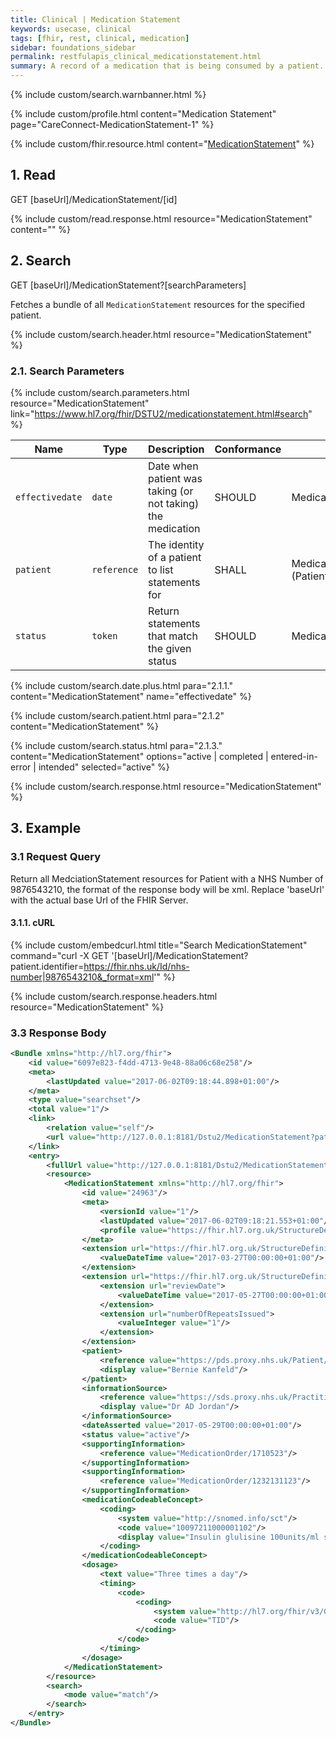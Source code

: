 ```yaml
---
title: Clinical | Medication Statement
keywords: usecase, clinical
tags: [fhir, rest, clinical, medication]
sidebar: foundations_sidebar
permalink: restfulapis_clinical_medicationstatement.html
summary: A record of a medication that is being consumed by a patient. A MedicationStatement may indicate that the patient may be taking the medication now, or has taken the medication in the past or will be taking the medication in the future.
---
```

{% include custom/search.warnbanner.html %}

{% include custom/profile.html content="Medication Statement" page="CareConnect-MedicationStatement-1" %}

{% include custom/fhir.resource.html content="[MedicationStatement](https://www.hl7.org/fhir/DSTU2/medicationstatement.html)" %}

## 1. Read ##

<div markdown="span" class="alert alert-success" role="alert">
GET [baseUrl]/MedicationStatement/[id]</div>

{% include custom/read.response.html resource="MedicationStatement" content="" %}

## 2. Search ##

<div markdown="span" class="alert alert-success" role="alert">
GET [baseUrl]/MedicationStatement?[searchParameters]</div>

Fetches a bundle of all `MedicationStatement` resources for the specified patient.

{% include custom/search.header.html resource="MedicationStatement" %}

### 2.1. Search Parameters ###

{% include custom/search.parameters.html resource="MedicationStatement"     link="https://www.hl7.org/fhir/DSTU2/medicationstatement.html#search" %}

| Name | Type | Description | Conformance  | Path |
|------|------|-------------|-------|------|
| `effectivedate` | `date` | Date when patient was taking (or not taking) the medication | SHOULD | MedicationStatement.effective[x] |
| `patient` | `reference` | The identity of a patient to list statements for | SHALL | MedicationStatement.patient<br>(Patient) |
| `status` | `token` | Return statements that match the given status | SHOULD | MedicationStatement.status |

{% include custom/search.date.plus.html para="2.1.1." content="MedicationStatement" name="effectivedate" %}

{% include custom/search.patient.html para="2.1.2" content="MedicationStatement" %}

{% include custom/search.status.html para="2.1.3." content="MedicationStatement" options="active | completed | entered-in-error | intended" selected="active" %}

{% include custom/search.response.html resource="MedicationStatement" %}

## 3. Example ##

### 3.1 Request Query ###

Return all MedciationStatement resources for Patient with a NHS Number of 9876543210, the format of the response body will be xml. Replace 'baseUrl' with the actual base Url of the FHIR Server.

#### 3.1.1. cURL ####

{% include custom/embedcurl.html title="Search MedicationStatement" command="curl -X GET  '[baseUrl]/MedicationStatement?patient.identifier=https://fhir.nhs.uk/Id/nhs-number|9876543210&_format=xml'" %}

{% include custom/search.response.headers.html resource="MedicationStatement" %}

### 3.3 Response Body ###

```xml
<Bundle xmlns="http://hl7.org/fhir">
    <id value="6097e823-f4dd-4713-9e48-88a06c68e258"/>
    <meta>
        <lastUpdated value="2017-06-02T09:18:44.898+01:00"/>
    </meta>
    <type value="searchset"/>
    <total value="1"/>
    <link>
        <relation value="self"/>
        <url value="http://127.0.0.1:8181/Dstu2/MedicationStatement?patient=https%3A%2F%2Fpds.proxy.nhs.uk%2FPatient%2F9876543210"/>
    </link>
    <entry>
        <fullUrl value="http://127.0.0.1:8181/Dstu2/MedicationStatement/24963"/>
        <resource>
            <MedicationStatement xmlns="http://hl7.org/fhir">
                <id value="24963"/>
                <meta>
                    <versionId value="1"/>
                    <lastUpdated value="2017-06-02T09:18:21.553+01:00"/>
                    <profile value="https://fhir.hl7.org.uk/StructureDefinition/CareConnect-MedicationStatement-1"/>
                </meta>
                <extension url="https://fhir.hl7.org.uk/StructureDefinition/Extension-CareConnect-MedicationStatementLastIssueDate-1">
                    <valueDateTime value="2017-03-27T00:00:00+01:00"/>
                </extension>
                <extension url="https://fhir.hl7.org.uk/StructureDefinition/Extension-CareConnect-MedicationRepeatInformation-1">
                    <extension url="reviewDate">
                        <valueDateTime value="2017-05-27T00:00:00+01:00"/>
                    </extension>
                    <extension url="numberOfRepeatsIssued">
                        <valueInteger value="1"/>
                    </extension>
                </extension>
                <patient>
                    <reference value="https://pds.proxy.nhs.uk/Patient/9876543210"/>
                    <display value="Bernie Kanfeld"/>
                </patient>
                <informationSource>
                    <reference value="https://sds.proxy.nhs.uk/Practitioner/G8040738"/>
                    <display value="Dr AD Jordan"/>
                </informationSource>
                <dateAsserted value="2017-05-29T00:00:00+01:00"/>
                <status value="active"/>
                <supportingInformation>
                    <reference value="MedicationOrder/1710523"/>
                </supportingInformation>
                <supportingInformation>
                    <reference value="MedicationOrder/1232131123"/>
                </supportingInformation>
                <medicationCodeableConcept>
                    <coding>
                        <system value="http://snomed.info/sct"/>
                        <code value="10097211000001102"/>
                        <display value="Insulin glulisine 100units/ml solution for injection 3ml pre-filled disposable devices"/>
                    </coding>
                </medicationCodeableConcept>
                <dosage>
                    <text value="Three times a day"/>
                    <timing>
                        <code>
                            <coding>
                                <system value="http://hl7.org/fhir/v3/GTSAbbreviation"/>
                                <code value="TID"/>
                            </coding>
                        </code>
                    </timing>
                </dosage>
            </MedicationStatement>
        </resource>
        <search>
            <mode value="match"/>
        </search>
    </entry>
</Bundle>
```
